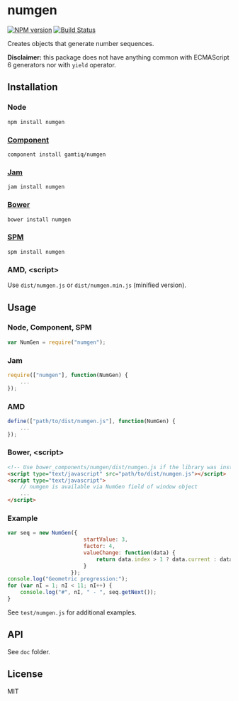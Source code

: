 # numgen

[![NPM version](https://badge.fury.io/js/numgen.png)](http://badge.fury.io/js/numgen)
[![Build Status](https://travis-ci.org/gamtiq/numgen.png)](https://travis-ci.org/gamtiq/numgen)

Creates objects that generate number sequences.

**Disclaimer:** this package does not have anything common with ECMAScript 6 generators nor with `yield` operator.

## Installation

### Node

    npm install numgen

### [Component](https://github.com/componentjs/component)

    component install gamtiq/numgen

### [Jam](http://jamjs.org)

    jam install numgen

### [Bower](http://bower.io)

    bower install numgen

### [SPM](http://spmjs.io)

    spm install numgen

### AMD, &lt;script&gt;

Use `dist/numgen.js` or `dist/numgen.min.js` (minified version).

## Usage

### Node, Component, SPM

```js
var NumGen = require("numgen");
```

### Jam

```js
require(["numgen"], function(NumGen) {
    ...
});
```

### AMD

```js
define(["path/to/dist/numgen.js"], function(NumGen) {
    ...
});
```

### Bower, &lt;script&gt;

```html
<!-- Use bower_components/numgen/dist/numgen.js if the library was installed by Bower -->
<script type="text/javascript" src="path/to/dist/numgen.js"></script>
<script type="text/javascript">
    // numgen is available via NumGen field of window object
    ...
</script>
```

### Example

```js
var seq = new NumGen({
                        startValue: 3,
                        factor: 4,
                        valueChange: function(data) {
                            return data.index > 1 ? data.current : data.value;
                        }
                    });
console.log("Geometric progression:");
for (var nI = 1; nI < 11; nI++) {
    console.log("#", nI, " - ", seq.getNext());
}
```

See `test/numgen.js` for additional examples.

## API

See `doc` folder.

## License

MIT
